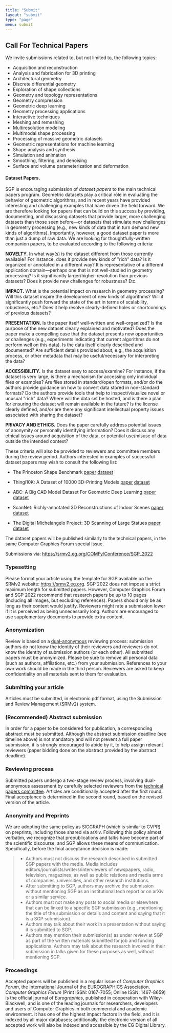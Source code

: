 ```yaml
---
title: "Submit"
layout: "submit"
type: "page"
menu: submit
---
```


## Call For Technical Papers

We invite submissions related to, but not limited to, the following topics:

-  Acquisition and reconstruction
-  Analysis and fabrication for 3D printing
-  Architectural geometry
-  Discrete differential geometry
-  Exploration of shape collections
-  Geometry and topology representations
-  Geometry compression
-  Geometric deep learning
-  Geometry processing applications
-  Interactive techniques
-  Meshing and remeshing
-  Multiresolution modeling
-  Multimodal shape processing
-  Processing of massive geometric datasets
-  Geometric representations for machine learning
-  Shape analysis and synthesis
-  Simulation and animation
-  Smoothing, filtering, and denoising
-  Surface and volume parameterization and deformation

#### Dataset Papers.
SGP is encouraging submission of _dataset papers_ to the main technical papers program. Geometric datasets play a critical role in evaluating the behavior of geometric algorithms, and in recent years have provided interesting and challenging examples that have driven the field forward. We are therefore looking for papers that can build on this success by providing, documenting, and discussing datasets that provide larger, more challenging datasets than those seen before—or datasets that stimulate new challenges in geometry processing (e.g., new kinds of data that in turn demand new kinds of algorithms).  Importantly, however, a good dataset paper is more than just a dump of raw data.  We are looking for thoughtfully-written companion papers, to be evaluated according to the following criteria:

**NOVELTY.** In what way(s) is the dataset different from those currently available?  For instance, does it provide new kinds of "rich" data?  Is it organized or annotated in a different way?  It is representative of a different application domain—perhaps one that is not well-studied in geometry processing?  Is it significantly larger/higher-resolution than previous datasets?  Does it provide new challenges for robustness?  Etc.

**IMPACT.** What is the potential impact on research in geometry processing?  Will this dataset inspire the development of new kinds of algorithms?  Will it significantly push forward the state of the art in terms of scalability, robustness, etc.?  Does it help resolve clearly-defined holes or shortcomings of previous datasets?

**PRESENTATION.** Is the paper itself well-written and well-organized?  Is the purpose of the new dataset clearly explained and motivated?  Does the paper make a compelling case that the dataset presents new opportunities or challenges (e.g., experiments indicating that current algorithms do not perform well on this data).  Is the data itself clearly described and documented?  Are sufficient details provided about, e.g., the acquisition process, or other metadata that may be useful/necessary for interpreting the data?

**ACCESSIBILITY.** Is the dataset easy to access/examine?  For instance, if the dataset is very large, is there a mechanism for accessing only individual files or examples?  Are files stored in standard/open formats, and/or do the authors provide guidance on how to convert data stored in non-standard formats?  Do the authors provide tools that help to inspect/visualize novel or unusual "rich" data?  Where will the data set be hosted, and is there a plan for ensuring the dataset will remain available in the future?  Is the license clearly defined, and/or are there any significant intellectual property issues associated with sharing the dataset?

**PRIVACY AND ETHICS.** Does the paper carefully address potential issues of anonymity or personally identifying information?  Does it discuss any ethical issues around acquisition of the data, or potential use/misuse of data outside the intended context?

These criteria will also be provided to reviewers and committee members during the review period.  Authors interested in examples of successful dataset papers may wish to consult the following list:

- The Princeton Shape Benchmark [paper](https://shape.cs.princeton.edu/benchmark/benchmark.pdf) [dataset](https://shape.cs.princeton.edu/benchmark/)

- Thingi10K: A Dataset of 10000 3D-Printing Models [paper](https://arxiv.org/abs/1605.04797) [dataset](https://ten-thousand-models.appspot.com/)

- ABC: A Big CAD Model Dataset For Geometric Deep Learning [paper](https://cs.nyu.edu/~zhongshi/publication/abc-dataset/) [dataset](https://archive.nyu.edu/handle/2451/43778)

- ScanNet: Richly-annotated 3D Reconstructions of Indoor Scenes [paper](https://arxiv.org/abs/1702.04405) [dataset](http://www.scan-net.org/)

- The Digital Michelangelo Project: 3D Scanning of Large Statues [paper](http://graphics.stanford.edu/papers/dmich-sig00/) [dataset](https://accademia.stanford.edu/data/mich/)

The dataset papers will be published similarly to the technical papers, in the same Computer Graphics Forum special issue.




Submissions via: https://srmv2.eg.org/COMFy/Conference/SGP_2022
### Typesetting

Please format your article using the template for SGP available on the SRMv2 website: https://srmv2.eg.org. SGP 2022 does not impose a strict maximum length for submitted papers. However, Computer Graphics Forum and SGP 2022 recommend that research papers be up to 10 pages (including all images, but excluding references). Papers should only be as long as their content would justify. Reviewers might rate a submission lower if it is perceived as being unnecessarily long. Authors are encouraged to use supplementary documents to provide extra content.

### Anonymization

Review is based on a [dual-anonymous](https://www.acm.org/diversity-inclusion/words-matter) reviewing process: submission authors do not know the identity of their reviewers and reviewers do not know the identity of submission authors (or each other).  All submitted papers must be anonymized. Please be sure to remove all personal data (such as authors, affiliations, etc.) from your submission.  References to your own work should be made in the third person. Reviewers are asked to keep confidentiality on all materials sent to them for evaluation.

### Submitting your article

Articles must be submitted, in electronic pdf format, using the Submission and Review Management (SRMv2) system.

### (Recommended) Abstract submission

In order for a paper to be considered for publication, a corresponding abstract must be submitted. Although the abstract submission deadline (see timeline above) is not mandatory and will not prevent a full paper submission, it is strongly encouraged to abide by it, to help assign relevant reviewers (paper bidding done on the abstract provided by the abstract deadline).

### Reviewing process

Submitted papers undergo a two-stage review process, involving dual-anonymous assessment by carefully selected reviewers from the [technical papers committee](/organization/#technical-papers-committee). Articles are conditionally accepted after the first round. Final acceptance is determined in the second round, based on the revised version of the article.

### Anonymity and Preprints 

We are adopting the same policy as SIGGRAPH (which is similar to CVPR) on preprints, including those shared via arXiv.  Following this policy almost verbatim, we recognize that prepublications and talks have become part of the scientific discourse, and SGP allows these means of communication. Specifically, before the final acceptance decision is made:

> - Authors must not discuss the research described in submitted SGP papers with the media. Media includes editors/journalists/writers/interviewers of newspapers, radio, television, magazines, as well as public relations and media arms of companies, universities, and other research institutions.
> - After submitting to SGP, authors may archive the submission without mentioning SGP as an institutional tech report or on arXiv or a similar service.
> - Authors must not make any posts to social media or elsewhere that can be linked to a specific SGP submission (e.g., mentioning the title of the submission or details and content and saying that it is a SGP submission).
> - Authors may talk about their work in a presentation without saying it is submitted to SGP.
> - Authors may mention their submission(s) as under review at SGP as part of the written materials submitted for job and funding applications. Authors may talk about the research involved in their submission in talks given for these purposes as well, without mentioning SGP.

### Proceedings

Accepted papers will be published in a regular issue of _Computer Graphics
Forum_, the International Journal of the EUROGRAPHICS Association. _Computer
Graphics Forum_ (Print ISSN: 0167-7055; Online ISSN: 1467-8659) is the official
journal of _Eurographics_, published in cooperation with Wiley-Blackwell, and is
one of the leading journals for researchers, developers and users of Computer
Graphics in both commercial and academic environment. It has one of the highest
impact factors in the field, and it is indexed by all major databases;
additionally, the electronic version of all accepted work will also be indexed
and accessible by the EG Digital Library.

<!----------------------------
## Instructions for Oral Presentations

Technical Papers will be presented as pre-recorded videos (15-16 min) broadcasted live followed by a short live Q&A session (4-5 min).

You are free to record the video in the manner you find best, we require however that the video starts with a title slide using the SGP 2021 Presentation Templates below.

Please send a youtube link to chairs-sgp2021@eg.org before **Thursday July 8th PM 23:59 UTC**. Videos will be gathered in a youtube playlist and made public after the conference, hence please do not include content that cannot be distributed (e.g., copyrighted photos or music).

## SGP 2021 Presentation Templates

Presenters are invited to use the following official SGP 2021 slide templates:

- [Powerpoint](/sgp2021-template.potx)
- [Keynote](/sgp2021-template.key)
- [Google Slides](https://docs.google.com/presentation/d/17-VHCqHj1xvBBY2gsdsRVouOcCaEBordeZ4zlFvJbaY/edit?usp=sharing) `(File > Make a Copy > Entire Presentation)`
-------------------------->
